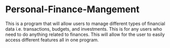 # Personal-Finance-Mangement
This is a program that will allow users to manage different types of financial data i.e. transactions, budgets, and investments. This is for any users who need to do anything related to finances. This will allow for the user to easily access different features all in one program.
